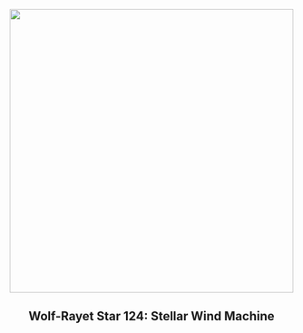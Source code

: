 
<p align="center"><img src="https://apod.nasa.gov/apod/image/2502/wr124_hubbleschmidt_960.jpg" width="500" height="500"></p>
<h2 align="center"> Wolf-Rayet Star 124: Stellar Wind Machine </h2>
